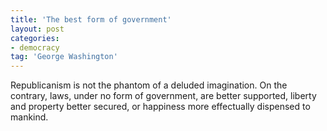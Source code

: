 ```yaml
---
title: 'The best form of government'
layout: post
categories:
- democracy
tag: 'George Washington'
---
```


Republicanism is not the phantom of a deluded imagination. On the contrary, laws, under no form of government, are better supported, liberty and property better secured, or happiness more effectually dispensed to mankind.
